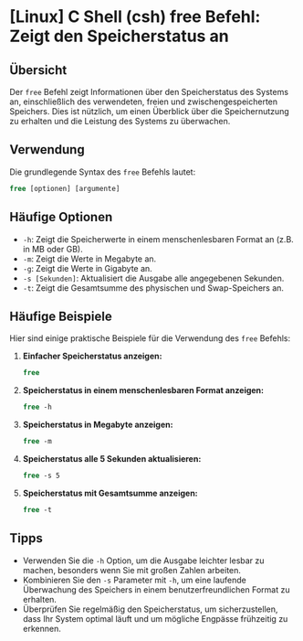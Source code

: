 # [Linux] C Shell (csh) free Befehl: Zeigt den Speicherstatus an

## Übersicht
Der `free` Befehl zeigt Informationen über den Speicherstatus des Systems an, einschließlich des verwendeten, freien und zwischengespeicherten Speichers. Dies ist nützlich, um einen Überblick über die Speichernutzung zu erhalten und die Leistung des Systems zu überwachen.

## Verwendung
Die grundlegende Syntax des `free` Befehls lautet:

```csh
free [optionen] [argumente]
```

## Häufige Optionen
- `-h`: Zeigt die Speicherwerte in einem menschenlesbaren Format an (z.B. in MB oder GB).
- `-m`: Zeigt die Werte in Megabyte an.
- `-g`: Zeigt die Werte in Gigabyte an.
- `-s [Sekunden]`: Aktualisiert die Ausgabe alle angegebenen Sekunden.
- `-t`: Zeigt die Gesamtsumme des physischen und Swap-Speichers an.

## Häufige Beispiele
Hier sind einige praktische Beispiele für die Verwendung des `free` Befehls:

1. **Einfacher Speicherstatus anzeigen:**
   ```csh
   free
   ```

2. **Speicherstatus in einem menschenlesbaren Format anzeigen:**
   ```csh
   free -h
   ```

3. **Speicherstatus in Megabyte anzeigen:**
   ```csh
   free -m
   ```

4. **Speicherstatus alle 5 Sekunden aktualisieren:**
   ```csh
   free -s 5
   ```

5. **Speicherstatus mit Gesamtsumme anzeigen:**
   ```csh
   free -t
   ```

## Tipps
- Verwenden Sie die `-h` Option, um die Ausgabe leichter lesbar zu machen, besonders wenn Sie mit großen Zahlen arbeiten.
- Kombinieren Sie den `-s` Parameter mit `-h`, um eine laufende Überwachung des Speichers in einem benutzerfreundlichen Format zu erhalten.
- Überprüfen Sie regelmäßig den Speicherstatus, um sicherzustellen, dass Ihr System optimal läuft und um mögliche Engpässe frühzeitig zu erkennen.
